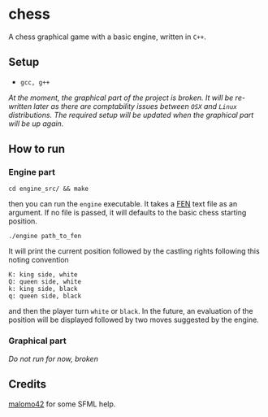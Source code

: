 # chess
A chess graphical game with a basic engine, written in `C++`.

## Setup
- `gcc, g++`

_At the moment, the graphical part of the project is broken. It will be re-written later as there are comptability issues between `OSX` and `Linux` distributions. The required setup will be updated when the graphical part will be up again._

## How to run
### Engine part
```console
cd engine_src/ && make
```
then you can run the `engine` executable. It takes a [FEN](https://en.wikipedia.org/wiki/Forsyth–Edwards_Notation) text file as an argument. If no file is passed, it will defaults to the basic chess starting position.

```console
./engine path_to_fen
```
It will print the current position followed by the castling rights following this noting convention
```
K: king side, white
Q: queen side, white
k: king side, black
q: queen side, black
```
and then the player turn `white` or `black`.
In the future, an evaluation of the position will be displayed followed by two moves suggested by the engine.

### Graphical part
_Do not run for now, broken_


## Credits
[malomo42](https://github.com/malomo42) for some SFML help.
